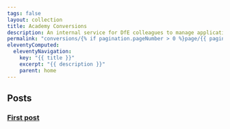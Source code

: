 ```yaml
---
tags: false
layout: collection
title: Academy Conversions
description: An internal service for DfE colleagues to manage applications from schools applying to become academies.
permalink: "conversions/{% if pagination.pageNumber > 0 %}page/{{ pagination.pageNumber + 1 }}{% endif %}/"
eleventyComputed:
  eleventyNavigation:
    key: "{{ title }}"
    excerpt: "{{ description }}"
    parent: home
---
```


## Posts

### [First post](first-post/)
